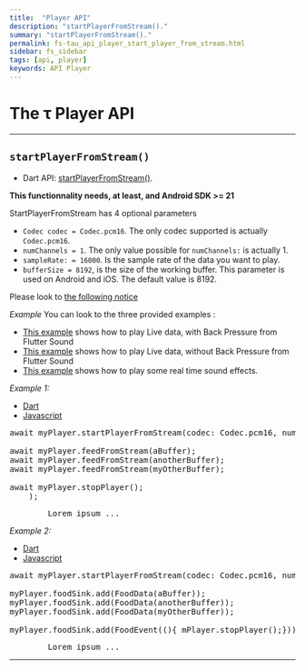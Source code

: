 ```yaml
---
title:  "Player API"
description: "startPlayerFromStream()."
summary: "startPlayerFromStream()."
permalink: fs-tau_api_player_start_player_from_stream.html
sidebar: fs_sidebar
tags: [api, player]
keywords: API Player
---
```

# The &tau; Player API

--------------------------------------------------------------------------------------------------------------------------------

## `startPlayerFromStream()`

- Dart API: [startPlayerFromStream()](pages/flutter-sound/api/player/FlutterSoundPlayer/startPlayerFromStream.html).

**This functionnality needs, at least, and Android SDK >= 21**

StartPlayerFromStream has 4 optional parameters

- `Codec codec = Codec.pcm16`. The only codec supported is actually `Codec.pcm16`.
- `numChannels = 1`. The only value possible for `numChannels:` is actually 1.
- `sampleRate: = 16000`. Is the sample rate of the data you want to play.
- `bufferSize = 8192`, is the size of the working buffer. This parameter is used on Android and iOS. The default value is 8192.

Please look to [the following notice](guides_play_stream)

*Example*
You can look to the three provided examples :

- [This example](flutter_sound_examples_playback_from_stream_2) shows how to play Live data, with Back Pressure from Flutter Sound
- [This example](flutter_sound_examples_playback_from_stream_1) shows how to play Live data, without Back Pressure from Flutter Sound
- [This example](flutter_sound_examples_sound_effects) shows how to play some real time sound effects.

*Example 1:*
<ul id="profileTabs" class="nav nav-tabs">
    <li class="active"><a href="#dart" data-toggle="tab">Dart</a></li>
    <li><a href="#javascript" data-toggle="tab">Javascript</a></li>
</ul>
<div class="tab-content">

<div role="tabpanel" class="tab-pane active" id="dart">

<pre>
await myPlayer.startPlayerFromStream(codec: Codec.pcm16, numChannels: 1, sampleRate: 48000);

await myPlayer.feedFromStream(aBuffer);
await myPlayer.feedFromStream(anotherBuffer);
await myPlayer.feedFromStream(myOtherBuffer);

await myPlayer.stopPlayer();
    );
</pre>

</div>

<div role="tabpanel" class="tab-pane" id="javascript">
<pre>
        Lorem ipsum ...
</pre>
</div>

</div>

*Example 2:*
<ul id="profileTabs" class="nav nav-tabs">
    <li class="active"><a href="#dart" data-toggle="tab">Dart</a></li>
    <li><a href="#javascript" data-toggle="tab">Javascript</a></li>
</ul>
<div class="tab-content">

<div role="tabpanel" class="tab-pane active" id="dart">

<pre>
await myPlayer.startPlayerFromStream(codec: Codec.pcm16, numChannels: 1, sampleRate: 48000);

myPlayer.foodSink.add(FoodData(aBuffer));
myPlayer.foodSink.add(FoodData(anotherBuffer));
myPlayer.foodSink.add(FoodData(myOtherBuffer));

myPlayer.foodSink.add(FoodEvent((){_mPlayer.stopPlayer();}));
</pre>

</div>

<div role="tabpanel" class="tab-pane" id="javascript">
<pre>
        Lorem ipsum ...
</pre>
</div>

</div>


---------------------------------------------------------------------------------------------------------------------------------------------
